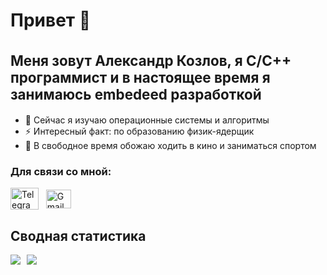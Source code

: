 
<!-- <h1>Привет 👋 </h1> -->
<h1> Привет 👋 
<br><br><span style="font-size: 0.8em;">
Меня зовут Александр Козлов, я С/С++ программист и в настоящее время я занимаюсь embedeed разработкой</span></h1>

- 🌱 Сейчас я изучаю операционные системы и алгоритмы
- ⚡ Интересный факт: по образованию физик-ядерщик
- 🍿 В свободное время обожаю ходить в кино и заниматься спортом

<h3 align="left">Для связи со мной:</h3>
<p align="left">
<!-- <div style="display: flex; gap: 8px; align-items: center;"> -->
  <a href="https://t.me/Rekavgreka" target="blank">
    <img align="center" src="https://upload.wikimedia.org/wikipedia/commons/8/83/Telegram_2019_Logo.svg" alt="Telegram" height="35" width="45" style="max-width: 100%;"/></a> &nbsp;
  <a href="mailto:m.alexander.kozlov@gmail.com" target="blank">
    <img align="center" src="https://upload.wikimedia.org/wikipedia/commons/7/7e/Gmail_icon_%282020%29.svg" alt="Gmail" height="30" width="40" style="max-width: 100%;" /></a>
</p>
<!-- </div>-->

## Сводная статистика
<div style="display: flex; gap: 10px; align-items: flex-start;">
  <picture>
    <source
      srcset="https://github-readme-stats.vercel.app/api?username=alexkozlovvv&show_icons=true&theme=noctis_minimus&border_radius=8&locale=ru&hide_title=true&rank_icon=github&include_all_commits=true&random=123"
      media="(prefers-color-scheme: dark)"
    />
    <source
      srcset="https://github-readme-stats.vercel.app/api?username=alexkozlovvv&show_icons=true&border_radius=8&locale=ru&hide_title=true&rank_icon=github&include_all_commits=true&random=123"
      media="(prefers-color-scheme: light), (prefers-color-scheme: no-preference)"
    />
    <img src="https://github-readme-stats.vercel.app/api?username=alexkozlovvv&show_icons=true&border_radius=8&locale=ru&hide_title=true&rank_icon=github&include_all_commits=true&random=123" />
  </picture>

  <picture>
    <source
      srcset="https://github-readme-stats.vercel.app/api/top-langs/?username=alexkozlovvv&show_icons=true&theme=noctis_minimus&border_radius=8&locale=en&include_all_commits=true&random=123&layout=compact&custom_title=Используемые%20языки&card_width=375"
      media="(prefers-color-scheme: dark)"
    />
    <source
      srcset="https://github-readme-stats.vercel.app/api/top-langs/?username=alexkozlovvv&show_icons=true&border_radius=8&locale=en&include_all_commits=true&random=123&layout=compact&custom_title=Используемые%20языки&card_width=375"
      media="(prefers-color-scheme: light), (prefers-color-scheme: no-preference)"
    />
    <img align="top" style="max-width: 100%" src="https://github-readme-stats.vercel.app/api/top-langs/?username=alexkozlovvv&show_icons=true&border_radius=8&locale=en&include_all_commits=true&random=123&layout=compact&custom_title=Используемые%20языки&card_width=375" />
  </picture>
</div>



<!--[![Anurag's GitHub stats](https://github-readme-stats.vercel.app/api?username=alexkozlovvv&show_icons=true&theme=noctis_minimus)](https://github.com/anuraghazra/github-readme-stats)

noctis_minimus

!!! необходимо выставить include_all_commits как true

-->



<!--
**alexkozlovvv/alexkozlovvv** is a ✨ _special_ ✨ repository because its `README.md` (this file) appears on your GitHub profile.

Here are some ideas to get you started:

- 🔭 I’m currently working on ...
- 🌱 I’m currently learning ...
- 👯 I’m looking to collaborate on ...
- 🤔 I’m looking for help with ...
- 💬 Ask me about ...
- 📫 How to reach me: ...
- 😄 Pronouns: ...
- ⚡ Fun fact: ...
-->
